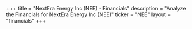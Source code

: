 +++
title = "NextEra Energy Inc (NEE) - Financials"
description = "Analyze the Financials for NextEra Energy Inc (NEE)"
ticker = "NEE"
layout = "financials"
+++


